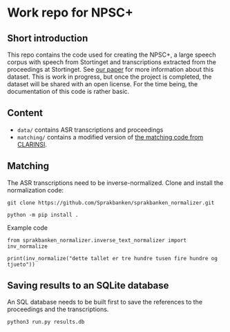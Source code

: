 # Work repo for NPSC+
## Short introduction
This repo contains the code used for creating the NPSC+, a large speech corpus with speech from Stortinget and transcriptions
extracted from the proceedings at Stortinget. See [our paper](https://www.researchgate.net/publication/370766648_A_Large_Norwegian_Dataset_for_Weak_Supervision_ASR) for more information about this dataset. This is work in
progress, but once the project is completed, the dataset will be shared with an open license. For the time being, the documentation
of this code is rather basic.


## Content
* `data/` contains ASR transcriptions and proceedings
* `matching/` contains a modified version of [the matching code from CLARINSI](https://github.com/clarinsi/parlaspeech/blob/main/utils/matching.py).

## Matching
The ASR transcriptions need to be inverse-normalized. Clone and install the normalization code:

```
git clone https://github.com/Sprakbanken/sprakbanken_normalizer.git

python -m pip install .
```

Example code
```
from sprakbanken_normalizer.inverse_text_normalizer import inv_normalize

print(inv_normalize("dette tallet er tre hundre tusen fire hundre og tjueto"))
```

## Saving results to an SQLite database

An SQL database needs to be built first to save the references to the proceedings and the transcriptions.

```
python3 run.py results.db
```
